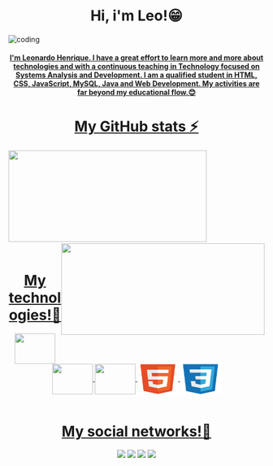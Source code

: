 <h1 align="center"> Hi, i'm Leo!😁</h1>
 <div>
  <img align="center" alt="coding" width="100%" height="400" src="https://i.pinimg.com/originals/d7/33/34/d733345e4f11231904e7634a04439e21.gif">
  <a href="https://github.com/DevLeo13">
   <h4 align="center" > I'm Leonardo Henrique. I have a great effort to learn more and more about technologies and with a continuous teaching in Technology focused on Systems Analysis and Development. I am a qualified student in HTML, CSS, JavaScript, MySQL, Java and Web Development. My activities are far beyond my educational flow.😊</h4>
         
  <h1 align="center"> My GitHub stats ⚡</h1>
  <img height="180em" width="390" src="https://github-readme-stats.vercel.app/api?username=DevLeo13&show_icons=true&theme=synthwave&include_all_commits=true&count_private=true"/>
  <img height="180em" width="400" align="right" src="https://github-readme-stats.vercel.app/api/top-langs/?username=DevLeo13&layout=compact&theme=red"
/>
</div>
<div align="center"><br>
  <h1 align="center"> My technologies!🚀</h1>
  <img align="center" height="60" width="80" src="https://cdn.jsdelivr.net/gh/devicons/devicon/icons/javascript/javascript-original.svg" />      
  <img align="center" height="60" width="80" src="https://cdn.jsdelivr.net/gh/devicons/devicon/icons/mysql/mysql-original.svg" />
  <img align="center" height="60" width="80" src="https://cdn.jsdelivr.net/gh/devicons/devicon/icons/java/java-original.svg" />        
  <img align="center" alt="Rafa-HTML" height="60" width="80" src="https://raw.githubusercontent.com/devicons/devicon/master/icons/html5/html5-original.svg">
  <img align="center" alt="Rafa-CSS" height="60" width="80" src="https://raw.githubusercontent.com/devicons/devicon/master/icons/css3/css3-original.svg">
 
</div>
 
 </br>
 <div align="center"> 
 <h1>My social networks!📱</h1>
  <a href="https://www.instagram.com/coeleozim/"><img src="https://img.shields.io/badge/-Instagram-%23E4405F?style=for-the-badge&logo=instagram&logoColor=white" ></a>
  <a href="https://discord.com/channels/@me"><img src="https://img.shields.io/badge/Discord-7289DA?style=for-the-badge&logo=discord&logoColor=white" ></a> 
  <a href ="mailto:leo.ab13@hotmail.com"><img src="https://img.shields.io/badge/-Hotmail-%23333?style=for-the-badge&logo=gmail&logoColor=white" ></a>
  <a href="https://www.linkedin.com/in/leonardo-henrique-049738218/"><img src="https://img.shields.io/badge/-LinkedIn-%230077B5?style=for-the-badge&logo=linkedin&logoColor=white"></a> 
</div>
